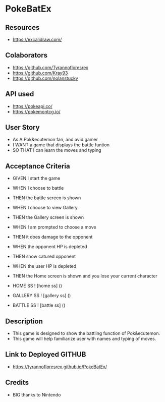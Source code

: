 # PokeBatEx

## Resources
* https://excalidraw.com/

## Colaborators
* https://github.com/Tyrannofloresrex
* https://github.com/Kray93
* https://github.com/nolanstucky

## API used
* https://pokeapi.co/
* https://pokemontcg.io/

## User Story
* As A Pok&ecutemon fan, and avid gamer
* I WANT a game that displays the battle funtion
* SO THAT I can learn the moves and typing

## Acceptance Criteria
* GIVEN I start the game
* WHEN I choose to battle
* THEN the battle screen is shown
* WHEN I choose to view Gallery
* THEN the Gallery screen is shown
* WHEN I am prompted to choose a move
* THEN it does damage to the opponent
* WHEN the opponent HP is depleted
* THEN show catured opponent
* WHEN the user HP is depleted
* THEN the Home screen is shown and you lose your current character

* HOME SS
! [home ss] ()

* GALLERY SS
! [gallery ss] ()

* BATTLE SS
! [battle ss] ()

## Description
* This game is designed to show the battling function of Pok&ecutemon. 
* This game will help familiarize user with names and typing of moves.

## Link to Deployed GITHUB
* https://tyrannofloresrex.github.io/PokeBatEx/

## Credits
* BIG thanks to Nintendo